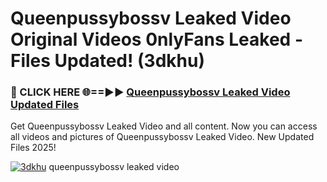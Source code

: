 # Queenpussybossv Leaked Video Original Videos 0nlyFans Leaked - Files Updated! (3dkhu)

<h3>🔴 CLICK HERE 🌐==►► <a href="https://tinyurl.com/4seja8ks" rel="nofollow">Queenpussybossv Leaked Video Updated Files</a></h3>

Get Queenpussybossv Leaked Video and all content. Now you can access all videos and pictures of Queenpussybossv Leaked Video. New Updated Files 2025!

[![3dkhu](https://i.imgur.com/EWjZXRe.gif)](https://tinyurl.com/4seja8ks)
queenpussybossv leaked video